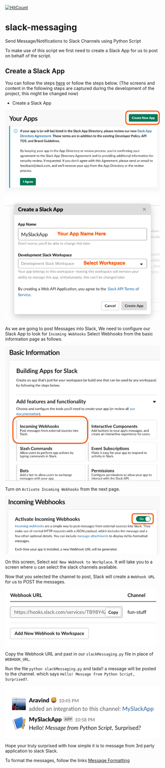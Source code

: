 [![HitCount](http://hits.dwyl.io/donofden/slack-messaging.svg)](http://hits.dwyl.io/donofden/slack-messaging)

# slack-messaging
Send Message/Notifications to Slack Channels using Python Script

To make use of this script we first need to create a Slack App for us to post on behalf of the script.

## Create a Slack App

You can follow the steps [here](https://api.slack.com/apps) or follow the steps below. (The screens and content in the following steps are captured during the development of the project, this might be changed now)

- Create a Slack App

![Full screen](instruction-images/step-1.png)

![Full screen](instruction-images/step-2.png)

As we are going to post Messages into Slack, We need to configure our Slack App to look for `Incoming Webhooks`
Select Webhooks from the basic information page as follows.

![Full screen](instruction-images/step-3.png)

Turn on `Activate Incoming Webhooks` from the next page.

![Full screen](instruction-images/step-4.png)

On this screen, Select `Add New Webhook to Workplace`. It will take you to a screen where u can select the slack channels available.

Now that you selected the channel to post, Slack will create a `Webhook URL` for us to POST the messages.

![Full screen](instruction-images/step-5.png)

Copy the Webhook URL and past in our `slackMessaging.py` file in place of `WEBHOOK_URL`.

Run the file `python slackMessaging.py` and tada!! a message will be posted to the channel. which says `Hello! Message from Python Script, Surprised?`.

![Full screen](instruction-images/slack-message.png)

Hope your truly surprised with how simple it is to message from 3rd party application to slack Slack.

To format the messages, follow the links [Message Formatting](https://api.slack.com/docs/messages/builder)
